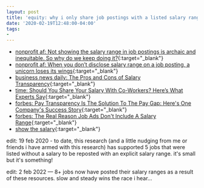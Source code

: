 ```yaml
---
layout: post
title: 'equity: why i only share job postings with a listed salary range'
date: '2020-02-19T12:48:00-04:00'
tags:
- 
--- 
```


* [nonprofit af: Not showing the salary range in job postings is archaic and inequitable. So why do we keep doing it?](https://nonprofitaf.com/2020/09/not-showing-the-salary-range-in-job-postings-is-archaic-and-inequitable-so-why-do-we-keep-doing-it/){:target="_blank"}
* [nonprofit af: When you don’t disclose salary range on a job posting, a unicorn loses its wings](https://nonprofitaf.com/2015/06/when-you-dont-disclose-salary-range-on-a-job-posting-a-unicorn-loses-its-wings/){:target="_blank"}
* [business news daily: The Pros and Cons of Salary Transparency](https://www.businessnewsdaily.com/11077-pros-cons-salary-transparency.html){:target="_blank"}
* [time: Should You Share Your Salary With Co-Workers? Here’s What Experts Say](http://time.com/5353848/salary-pay-transparency-work/){:target="_blank"}
* [forbes: Pay Transparency Is The Solution To The Pay Gap: Here's One Company's Success Story](https://www.forbes.com/sites/kimelsesser/2018/09/05/pay-transparency-is-the-solution-to-the-pay-gap-heres-one-companys-success-story/#4434848b5010){:target="_blank"}
* [forbes: The Real Reason Job Ads Don't Include A Salary Range](https://www.forbes.com/sites/lizryan/2017/03/19/the-real-reason-job-ads-dont-include-a-salary-range/#758e84e762ff){:target="_blank"}
* [show the salary](https://showthesalary.com/){:target="_blank"}

edit: 19 feb 2020 - to date, this research (and a little nudging from me or friends i have armed with this research) has supported 5 jobs that were listed without a salary to be reposted with an explicit salary range. it's small but it's something!

edit: 2 feb 2022 — 8+ jobs now have posted their salary ranges as a result of these resources. slow and steady wins the race i hear...

<!-- hyperlink bank -->


<!-- &#042; = asterisk -->
<!-- &#039; = single quote '-->

